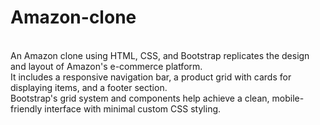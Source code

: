 # Amazon-clone
<br>
An Amazon clone using HTML, CSS, and Bootstrap replicates the design and layout of Amazon's e-commerce platform. 
<br>
It includes a responsive navigation bar, a product grid with cards for displaying items, and a footer section. 
<br>
Bootstrap's grid system and components help achieve a clean, mobile-friendly interface with minimal custom CSS styling.
